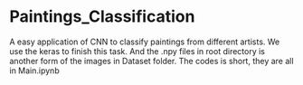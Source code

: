 # Paintings_Classification
A easy application of CNN to classify paintings from different artists.
We use the keras to finish this task.
And the .npy files in root directory is another form of the images in Dataset folder.
The codes is short, they are all in Main.ipynb